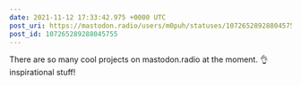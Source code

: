 ```yaml
---
date: 2021-11-12 17:33:42.975 +0000 UTC
post_uri: https://mastodon.radio/users/m0puh/statuses/107265289288045755
post_id: 107265289288045755
---
```

There are so many cool projects on mastodon.radio at the moment. 👌 inspirational stuff!


